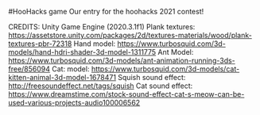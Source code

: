 #HooHacks game
Our entry for the hoohacks 2021 contest!

CREDITS:
Unity Game Engine (2020.3.1f1)
Plank textures: https://assetstore.unity.com/packages/2d/textures-materials/wood/plank-textures-pbr-72318 
Hand model: https://www.turbosquid.com/3d-models/hand-hdri-shader-3d-model-1311775 
Ant Model: https://www.turbosquid.com/3d-models/ant-animation-running-3ds-free/856094
Cat: model: https://www.turbosquid.com/3d-models/cat-kitten-animal-3d-model-1678471
Squish sound effect: http://freesoundeffect.net/tags/squish
Cat sound effect: https://www.dreamstime.com/stock-sound-effect-cat-s-meow-can-be-used-various-projects-audio100006562